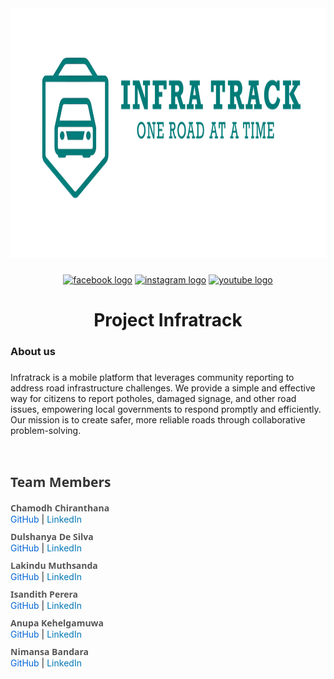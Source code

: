 <div align="center">
  <img height=400 width=1920 src="https://github.com/project-infratrack/.github/blob/main/assets/images/2_00000.png?raw=true"  />
</div>

###

<div align="center">
  <a href="https://www.facebook.com/share/19pAEK8tsG/"><img src="https://img.shields.io/static/v1?message=Facebook&logo=facebook&label=&color=1877F2&logoColor=white&labelColor=&style=for-the-badge" height="25" alt="facebook logo" /></a>
  <a href="https://www.instagram.com/infratrack2024?igsh=MTJvMTIwbzh0bXY2NQ=="><img src="https://img.shields.io/static/v1?message=Instagram&logo=instagram&label=&color=E4405F&logoColor=white&labelColor=&style=for-the-badge" height="25" alt="instagram logo" /></a>
  <a href="https://www.youtube.com/channel/UCBORTrDaCZTtSLd4m_yHuKw"><img src="https://img.shields.io/static/v1?message=Youtube&logo=youtube&label=&color=FF0000&logoColor=white&labelColor=&style=for-the-badge" height="25" alt="youtube logo" /></a>

</div>

###

###

<h1 align="center">Project Infratrack</h1>

###

<h3 align="left">About us</h3>

###

<p align="left">Infratrack is a mobile platform that leverages community reporting to address road infrastructure challenges. We provide a simple and effective way for citizens to report potholes, damaged signage, and other road issues, empowering local governments to respond promptly and efficiently. Our mission is to create safer, more reliable roads through collaborative problem-solving.</p>

<br>

<h2 style="font-family: 'Segoe UI', Tahoma, Geneva, Verdana, sans-serif; color: #333;">Team Members</h2>

<ul style="list-style: none; padding-left: 0;">
  <li style="margin-bottom: 10px;">
    <strong style="font-family: 'Segoe UI', Tahoma, Geneva, Verdana, sans-serif; color: #555;">Chamodh Chiranthana</strong><br>
    <a href="https://github.com/chamodh-chiranthana" style="text-decoration: none; color: #0366d6;">GitHub</a> | 
    <a href="https://www.linkedin.com/in/chamochiran/" style="text-decoration: none; color: #0077b5;">LinkedIn</a>
  </li>
  <li style="margin-bottom: 10px;">
    <strong style="font-family: 'Segoe UI', Tahoma, Geneva, Verdana, sans-serif; color: #555;">Dulshanya De Silva</strong><br>
    <a href="https://github.com/[Team Member 2 GitHub Username]" style="text-decoration: none; color: #0366d6;">GitHub</a> | 
    <a href="https://www.linkedin.com/in/[Team Member 2 LinkedIn Profile URL]" style="text-decoration: none; color: #0077b5;">LinkedIn</a>
  </li>
  <li style="margin-bottom: 10px;">
    <strong style="font-family: 'Segoe UI', Tahoma, Geneva, Verdana, sans-serif; color: #555;">Lakindu Muthsanda</strong><br>
    <a href="https://github.com/[Team Member 3 GitHub Username]" style="text-decoration: none; color: #0366d6;">GitHub</a> | 
    <a href="https://www.linkedin.com/in/[Team Member 3 LinkedIn Profile URL]" style="text-decoration: none; color: #0077b5;">LinkedIn</a>
  </li>
    <li style="margin-bottom: 10px;">
    <strong style="font-family: 'Segoe UI', Tahoma, Geneva, Verdana, sans-serif; color: #555;">Isandith Perera</strong><br>
    <a href="https://github.com/[Team Member 3 GitHub Username]" style="text-decoration: none; color: #0366d6;">GitHub</a> | 
    <a href="https://www.linkedin.com/in/[Team Member 3 LinkedIn Profile URL]" style="text-decoration: none; color: #0077b5;">LinkedIn</a>
  </li>
    <li style="margin-bottom: 10px;">
    <strong style="font-family: 'Segoe UI', Tahoma, Geneva, Verdana, sans-serif; color: #555;">Anupa Kehelgamuwa</strong><br>
    <a href="https://github.com/[Team Member 3 GitHub Username]" style="text-decoration: none; color: #0366d6;">GitHub</a> | 
    <a href="https://www.linkedin.com/in/[Team Member 3 LinkedIn Profile URL]" style="text-decoration: none; color: #0077b5;">LinkedIn</a>
  </li>
    <li style="margin-bottom: 10px;">
    <strong style="font-family: 'Segoe UI', Tahoma, Geneva, Verdana, sans-serif; color: #555;">Nimansa Bandara</strong><br>
    <a href="https://github.com/[Team Member 3 GitHub Username]" style="text-decoration: none; color: #0366d6;">GitHub</a> | 
    <a href="https://www.linkedin.com/in/[Team Member 3 LinkedIn Profile URL]" style="text-decoration: none; color: #0077b5;">LinkedIn</a>
  </li>
</ul>

